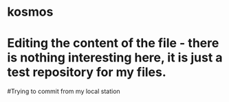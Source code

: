 # kosmos
# Editing the content of the file - there is nothing interesting here, it is just a test repository for my files.

#Trying to commit from my local station